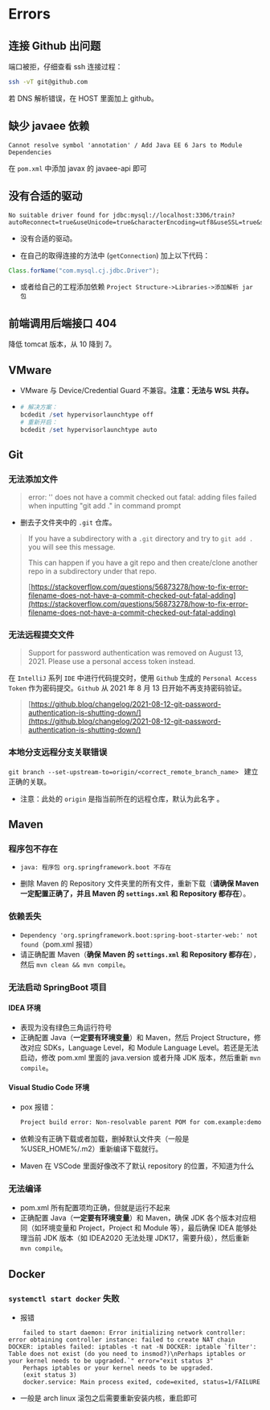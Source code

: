 # Errors

## 连接 Github 出问题

端口被拒，仔细查看 ssh 连接过程：

```bash
ssh -vT git@github.com
```

若 DNS 解析错误，在 HOST 里面加上 github。

## 缺少 javaee 依赖

```shell
Cannot resolve symbol 'annotation' / Add Java EE 6 Jars to Module Dependencies
```

在 `pom.xml` 中添加 javax 的 javaee-api 即可

## 没有合适的驱动

```shell
No suitable driver found for jdbc:mysql://localhost:3306/train?autoReconnect=true&useUnicode=true&characterEncoding=utf8&useSSL=true&serverTimezone=UTC
```

- 没有合适的驱动。

- 在自己的取得连接的方法中 (`getConnection`) 加上以下代码：
```java
Class.forName("com.mysql.cj.jdbc.Driver");
```

- 或者给自己的工程添加依赖 `Project Structure->Libraries->添加解析 jar 包`

## 前端调用后端接口 404

降低 tomcat 版本，从 10 降到 7。

## VMware

- VMware 与 Device/Credential Guard 不兼容。**注意：无法与 WSL 共存。**

- ```powershell
  # 解决方案：
  bcdedit /set hypervisorlaunchtype off
  # 重新开启：
  bcdedit /set hypervisorlaunchtype auto
  ```

## Git

### 无法添加文件

> error: '<filename>' does not have a commit checked out fatal: adding files failed when inputting "git add ." in command prompt

- 删去子文件夹中的 `.git` 仓库。

> If you have a subdirectory with a `.git` directory and try to `git add .` you will see this message.
>
> This can happen if you have a git repo and then create/clone another repo in a subdirectory under that repo.
>
> [https://stackoverflow.com/questions/56873278/how-to-fix-error-filename-does-not-have-a-commit-checked-out-fatal-adding](https://stackoverflow.com/questions/56873278/how-to-fix-error-filename-does-not-have-a-commit-checked-out-fatal-adding)

### 无法远程提交文件

> Support for password authentication was removed on August 13, 2021. Please use a personal access token instead.

  在 `IntelliJ` 系列 `IDE` 中进行代码提交时，使用 `Github` 生成的 `Personal Access Token` 作为密码提交。`Github` 从 2021 年 8 月 13 日开始不再支持密码验证。

> [https://github.blog/changelog/2021-08-12-git-password-authentication-is-shutting-down/](https://github.blog/changelog/2021-08-12-git-password-authentication-is-shutting-down/)

### 本地分支远程分支关联错误

`git branch --set-upstream-to=origin/<correct_remote_branch_name> ` 建立正确的关联。

- 注意：此处的 `origin` 是指当前所在的远程仓库，默认为此名字 。

## Maven

###  程序包不存在

-  `java: 程序包 org.springframework.boot 不存在`

- 删除 Maven 的 Repository 文件夹里的所有文件，重新下载（**请确保 Maven 一定配置正确了，并且 Maven 的 `settings.xml` 和 Repository 都存在**）。

### 依赖丢失

- `Dependency 'org.springframework.boot:spring-boot-starter-web:' not found`（pom.xml 报错）
- 请正确配置 Maven（**确保 Maven 的 `settings.xml` 和 Repository 都存在**），然后 `mvn clean && mvn compile`。

### 无法启动 SpringBoot 项目

#### IDEA 环境

- 表现为没有绿色三角运行符号
- 正确配置 Java（**一定要有环境变量**）和 Maven，然后 Project Structure，修改对应 SDKs，Language Level，和 Module Language Level。若还是无法启动，修改 pom.xml 里面的 java.version 或者升降 JDK 版本，然后重新 `mvn compile`。

#### Visual Studio Code 环境

- pox 报错：

  ```bash
  Project build error: Non-resolvable parent POM for com.example:demo:0.0.1-SNAPSHOT: org.springframework.boot:spring-boot-starter-parent:pom:3.0.2 failed to transfer from https://repo.maven.apache.org/maven2 during a previous attempt. This failure was cached in the local repository and resolution is not reattempted until the update interval of central has elapsed or updates are forced. Original error: Could not transfer artifact org.springframework.boot:spring-boot-starter-parent:pom:3.0.2 from/to central (https://repo.maven.apache.org/maven2): Connect timed out and 'parent.relativePath' points at no local POM
  ```

- 依赖没有正确下载或者加载，删掉默认文件夹（一般是 %USER_HOME%/.m2）重新编译下载就行。
- Maven 在 VSCode 里面好像改不了默认 repository 的位置，不知道为什么

### 无法编译

- pom.xml 所有配置项均正确，但就是运行不起来
- 正确配置 Java（**一定要有环境变量**）和 Maven，确保 JDK 各个版本对应相同（如环境变量和 Project，Project 和 Module 等），最后确保 IDEA 能够处理当前 JDK 版本（如 IDEA2020 无法处理 JDK17，需要升级），然后重新 `mvn compile`。

## Docker

### `systemctl start docker` 失败

- 报错

```log
    failed to start daemon: Error initializing network controller:  error obtaining controller instance: failed to create NAT chain DOCKER: iptables failed: iptables -t nat -N DOCKER: iptable `filter': Table does not exist (do you need to insmod?)\nPerhaps iptables or your kernel needs to be upgraded.`" error="exit status 3"
    Perhaps iptables or your kernel needs to be upgraded.
    (exit status 3)
    docker.service: Main process exited, code=exited, status=1/FAILURE
```

- 一般是 arch linux 滚包之后需要重新安装内核，重启即可